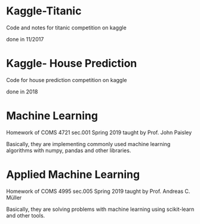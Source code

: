 # Kaggle-Titanic

Code and notes for titanic competition on kaggle

done in 11/2017

# Kaggle- House Prediction

Code for house prediction competition on kaggle

done in 2018

# Machine Learning

Homework of COMS 4721 sec.001 Spring 2019 taught by Prof. John Paisley

Basically, they are implementing commonly used machine learning algorithms with numpy, pandas and other libraries.

# Applied Machine Learning

Homework of COMS 4995 sec.005 Spring 2019 taught by Prof. Andreas C. Müller

Basically, they are solving problems with machine learning using scikit-learn and other tools.

